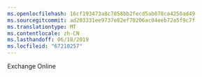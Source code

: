 ```yaml
---
ms.openlocfilehash: 16cf193473a8c7858bb2fecd5ab678ca4250ad49
ms.sourcegitcommit: ad203331ee9737e82ef70206ac04eeb72a5f9c7f
ms.translationtype: MT
ms.contentlocale: zh-CN
ms.lasthandoff: 06/18/2019
ms.locfileid: "67210257"
---
```

Exchange Online
